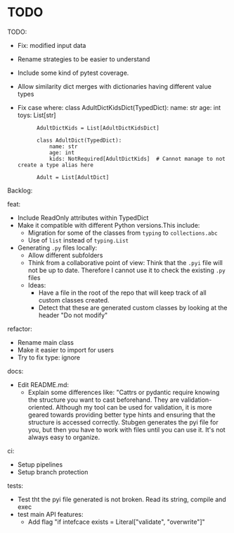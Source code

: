 # TODO



TODO:
- Fix: modified input data
- Rename strategies to be easier to understand
- Include some kind of pytest coverage.
- Allow similarity dict merges with dictionaries having different value types
- Fix case where: 
            class AdultDictKidsDict(TypedDict):
                name: str
                age: int
                toys: List[str]

            AdultDictKids = List[AdultDictKidsDict]

            class AdultDict(TypedDict):
                name: str
                age: int
                kids: NotRequired[AdultDictKids]  # Cannot manage to not create a type alias here

            Adult = List[AdultDict]


Backlog:

feat:

- Include ReadOnly attributes within TypedDict
- Make it compatible with different Python versions.This include:
  - Migration for some of the classes from `typing` to `collections.abc`
  - Use of `list` instead of `typing.List`
- Generating `.py` files locally:
  - Allow different subfolders
  - Think from a collaborative point of view: Think that the `.pyi` file will not be up
    to date. Therefore I cannot use it to check the existing `.py` files
  - Ideas:
    - Have a file in the root of the repo that will keep track of all custom classes created.
    - Detect that these are generated custom classes by looking at the header "Do not modify"

refactor:

- Rename main class
- Make it easier to import for users
- Try to fix type: ignore


docs:

- Edit README.md:
  - Explain some differences like: "Cattrs or pydantic require knowing the structure you
    want to cast beforehand. They are validation-oriented. Although my tool can be used
    for validation, it is more geared towards providing better type hints and ensuring
    that the structure is accessed correctly. Stubgen generates the pyi file for you, but
    then you have to work with files until you can use it. It's not always easy to
    organize.

ci:

- Setup pipelines
- Setup branch protection

tests:
- Test tht the pyi file generated is not broken. Read its string, compile and exec
- test main API features:
    - Add flag "if intefcace exists = Literal["validate", "overwrite"]"
